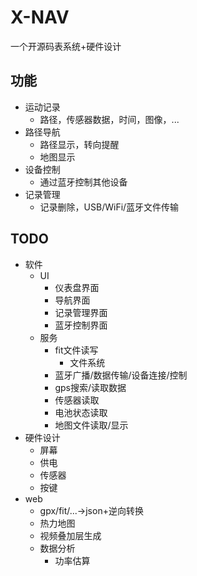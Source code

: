# X-NAV

一个开源码表系统+硬件设计

## 功能

- 运动记录
    - 路径，传感器数据，时间，图像，...
- 路径导航
    - 路径显示，转向提醒
    - 地图显示
- 设备控制
    - 通过蓝牙控制其他设备
- 记录管理
    - 记录删除，USB/WiFi/蓝牙文件传输

## TODO
- 软件
    - UI
        - 仪表盘界面
        - 导航界面
        - 记录管理界面
        - 蓝牙控制界面
    - 服务
        - fit文件读写
            - 文件系统
        - 蓝牙广播/数据传输/设备连接/控制
        - gps搜索/读取数据
        - 传感器读取
        - 电池状态读取
        - 地图文件读取/显示
- 硬件设计
    - 屏幕
    - 供电
    - 传感器
    - 按键
- web
    - gpx/fit/...->json+逆向转换
    - 热力地图
    - 视频叠加层生成 
    - 数据分析
        - 功率估算
